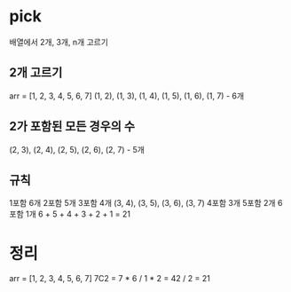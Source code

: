 # pick
배열에서 2개, 3개, n개 고르기

## 2개 고르기
arr = [1, 2, 3, 4, 5, 6, 7]
(1, 2), (1, 3), (1, 4), (1, 5), (1, 6), (1, 7) - 6개

## 2가 포함된 모든 경우의 수
(2, 3), (2, 4), (2, 5), (2, 6), (2, 7) - 5개

## 규칙
1포함 6개
2포함 5개
3포함 4개 (3, 4), (3, 5), (3, 6), (3, 7)
4포함 3개
5포함 2개
6포함 1개
6 + 5 + 4 + 3 + 2 + 1 = 21

# 정리
arr = [1, 2, 3, 4, 5, 6, 7]
7C2 = 7 * 6 / 1 * 2 = 42 / 2 = 21

